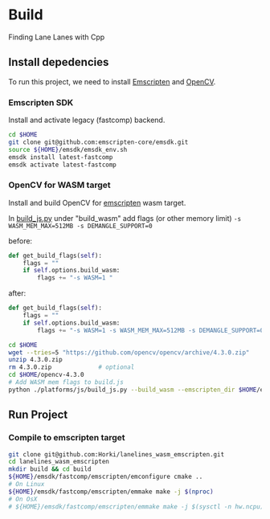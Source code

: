 # Build

Finding Lane Lanes with Cpp

## Install depedencies

To run this project, we need to install [Emscripten](https://emscripten.org/) and [OpenCV](https://opencv.org/).

### Emscripten SDK

Install and activate legacy (fastcomp) backend.

```sh
cd $HOME
git clone git@github.com:emscripten-core/emsdk.git
source ${HOME}/emsdk/emsdk_env.sh
emsdk install latest-fastcomp
emsdk activate latest-fastcomp
```

### OpenCV for WASM target

Install and build OpenCV for [emscripten](https://github.com/opencv/opencv/tree/master/platforms/js) wasm target.

In [build_js.py](https://github.com/opencv/opencv/blob/master/platforms/js/build_js.py#L171-#L174) under "build_wasm" add flags (or other memory limit) `-s WASM_MEM_MAX=512MB -s DEMANGLE_SUPPORT=0`

before:

```py
def get_build_flags(self):
    flags = ""
    if self.options.build_wasm:
        flags += "-s WASM=1 "
```

after:

```py
def get_build_flags(self):
    flags = ""
    if self.options.build_wasm:
        flags += "-s WASM=1 -s WASM_MEM_MAX=512MB -s DEMANGLE_SUPPORT=0 "
```

```sh
cd $HOME
wget --tries=5 "https://github.com/opencv/opencv/archive/4.3.0.zip"
unzip 4.3.0.zip
rm 4.3.0.zip             # optional
cd $HOME/opencv-4.3.0
# Add WASM mem flags to build.js
python ./platforms/js/build_js.py --build_wasm --emscripten_dir $HOME/emsdk/fastcomp/emscripten build_wasm
```

## Run Project

### Compile to emscripten target

```sh
git clone git@github.com:Horki/lanelines_wasm_emscripten.git
cd lanelines_wasm_emscripten
mkdir build && cd build
${HOME}/emsdk/fastcomp/emscripten/emconfigure cmake ..
# On Linux
${HOME}/emsdk/fastcomp/emscripten/emmake make -j $(nproc)
# On OsX
# ${HOME}/emsdk/fastcomp/emscripten/emmake make -j $(sysctl -n hw.ncpu)
```
